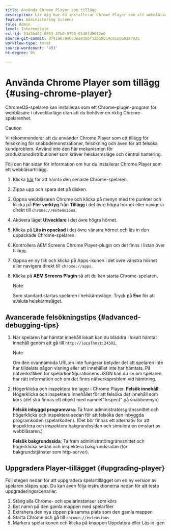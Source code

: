 ```yaml
---
title: Använda Chrome Player som tillägg
description: Lär dig hur du installerar Chrome Player som ett webbläsartillägg för AEM Screens.
feature: Administering Screens
role: Admin
level: Intermediate
exl-id: 53d5bd81-0853-47b0-9798-01d8fd5612e6
source-git-commit: df41a8794683e241b6f12b58d39c01e069187435
workflow-type: tm+mt
source-wordcount: '453'
ht-degree: 0%

---
```


# Använda Chrome Player som tillägg {#using-chrome-player}

ChromeOS-spelaren kan installeras som ett Chrome-plugin-program för webbläsare i utvecklarläge utan att du behöver en riktig Chrome-spelarenhet.

>[!CAUTION]
>
> Vi rekommenderar att du använder Chrome Player som ett tillägg för felsökning för snabbdemonstrationer, felsökning och även för att felsöka kundproblem. Använd inte den här mekanismen för produktionsdistributioner som kräver helskärmsläge och central hantering.

Följ den här sidan för information om hur du installerar Chrome Player som ett webbläsartillägg.

1. Klicka [här](https://download.macromedia.com/screens/) för att hämta den senaste Chrome-spelaren.

1. Zippa upp och spara det på disken.

1. Öppna webbläsaren Chrome och klicka på menyn med tre punkter och klicka på **Fler verktyg** från **Tillägg** i det övre högra hörnet eller navigera direkt till `chrome://extensions`.

1. Aktivera läget **Utvecklare** i det övre högra hörnet.

1. Klicka på **Läs in opackad** i det övre vänstra hörnet och läs in den uppackade Chrome-spelaren.

1. Kontrollera AEM Screens Chrome Player-plugin om det finns i listan över tillägg.

1. Öppna en ny flik och klicka på Apps-ikonen i det övre vänstra hörnet eller navigera direkt till `chrome://apps`.

1. Klicka på **AEM Screens Plugin** så att du kan starta Chrome-spelaren.

   >[!NOTE]
   >
   > Som standard startas spelaren i helskärmsläge. Tryck på **Esc** för att avsluta helskärmsläget.


## Avancerade felsökningstips {#advanced-debugging-tips}

1. När spelaren har hämtat innehåll lokalt kan du bläddra i lokalt hämtat innehåll genom att gå till `http://localhost:24502`.

   >[!NOTE]
   >
   > Om den ovannämnda URL:en inte fungerar betyder det att spelaren inte har tilldelats någon visning eller att innehållet inte har hämtats. På nätverksfliken för spelarkonfigurationens JSON kan du se om spelaren har rätt information och om det finns nätverksproblem vid hämtning.

1. Högerklicka och inspektera tre lager i Chrome Player.
   **Felsök innehåll**: Högerklicka och inspektera innehållet för att felsöka det innehåll som körs (det ska finnas ett objekt med namnet&quot;Inspect&quot; på snabbmenyn)

   **Felsök inbyggd programvara**: Ta fram administratörsgränssnittet och högerklicka och inspektera sedan för att felsöka den inbyggda programkoden (spelarkoden). (Det bör finnas ett alternativ för att inspektera och inspektera bakgrundssidan och simulera en omstart av webbläsaren.)

   **Felsök bakgrundssida**: Ta fram administratörsgränssnittet och högerklicka sedan och inspektera bakgrundssidan (för bakgrundstjänster som http-server).

## Uppgradera Player-tillägget {#upgrading-player}

Följ stegen nedan för att uppgradera spelartillägget om en ny version av spelaren släpps upp. Du kan även följa instruktionerna nedan för att testa uppgraderingsscenarier:

1. Stäng alla Chrome- och spelarinstanser som körs
1. Byt namn på den gamla mappen med spelarfiler
1. Extrahera den nya zippen på samma plats som den gamla mappen
1. Starta Chrome och gå till `chrome://extensions`
1. Markera spelarikonen och klicka på knappen Uppdatera eller Läs in igen

